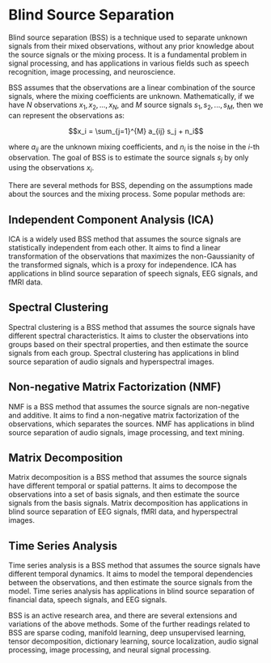 # Blind Source Separation

Blind source separation (BSS) is a technique used to separate unknown signals from their mixed observations, without any prior knowledge about the source signals or the mixing process. It is a fundamental problem in signal processing, and has applications in various fields such as speech recognition, image processing, and neuroscience.

BSS assumes that the observations are a linear combination of the source signals, where the mixing coefficients are unknown. Mathematically, if we have $N$ observations $x_1, x_2, ..., x_N$, and $M$ source signals $s_1, s_2, ..., s_M$, then we can represent the observations as:

$$x_i = \sum_{j=1}^{M} a_{ij} s_j + n_i$$

where $a_{ij}$ are the unknown mixing coefficients, and $n_i$ is the noise in the $i$-th observation. The goal of BSS is to estimate the source signals $s_j$ by only using the observations $x_i$.

There are several methods for BSS, depending on the assumptions made about the sources and the mixing process. Some popular methods are:

## Independent Component Analysis (ICA)

ICA is a widely used BSS method that assumes the source signals are statistically independent from each other. It aims to find a linear transformation of the observations that maximizes the non-Gaussianity of the transformed signals, which is a proxy for independence. ICA has applications in blind source separation of speech signals, EEG signals, and fMRI data.

## Spectral Clustering

Spectral clustering is a BSS method that assumes the source signals have different spectral characteristics. It aims to cluster the observations into groups based on their spectral properties, and then estimate the source signals from each group. Spectral clustering has applications in blind source separation of audio signals and hyperspectral images.

## Non-negative Matrix Factorization (NMF)

NMF is a BSS method that assumes the source signals are non-negative and additive. It aims to find a non-negative matrix factorization of the observations, which separates the sources. NMF has applications in blind source separation of audio signals, image processing, and text mining.

## Matrix Decomposition

Matrix decomposition is a BSS method that assumes the source signals have different temporal or spatial patterns. It aims to decompose the observations into a set of basis signals, and then estimate the source signals from the basis signals. Matrix decomposition has applications in blind source separation of EEG signals, fMRI data, and hyperspectral images.

## Time Series Analysis

Time series analysis is a BSS method that assumes the source signals have different temporal dynamics. It aims to model the temporal dependencies between the observations, and then estimate the source signals from the model. Time series analysis has applications in blind source separation of financial data, speech signals, and EEG signals.

BSS is an active research area, and there are several extensions and variations of the above methods. Some of the further readings related to BSS are sparse coding, manifold learning, deep unsupervised learning, tensor decomposition, dictionary learning, source localization, audio signal processing, image processing, and neural signal processing.
